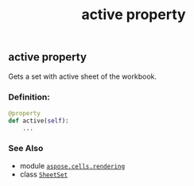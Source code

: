 ﻿---
title: active property
second_title: Aspose.Cells for Python via .NET API References
description: 
type: docs
weight: 30
url: /aspose.cells.rendering/sheetset/active/
is_root: false
---

## active property


Gets a set with active sheet of the workbook.
### Definition:
```python
@property
def active(self):
    ...
```

### See Also
* module [`aspose.cells.rendering`](../../)
* class [`SheetSet`](/cells/python-net/aspose.cells.rendering/sheetset)

